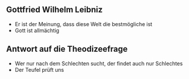 ## Gottfried Wilhelm Leibniz

- Er ist der Meinung, dass diese Welt die bestmögliche ist
- Gott ist allmächtig


## Antwort auf die Theodizeefrage

- Wer nur nach dem Schlechten sucht, der findet auch nur Schlechtes
- Der Teufel prüft uns

